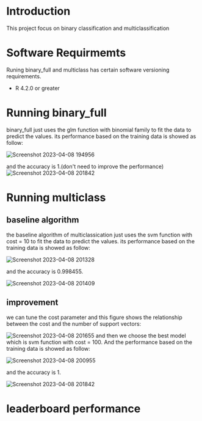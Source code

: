 # Introduction
This project focus on binary classification and multiclassification

# Software Requirmemts
Runing binary_full and multiclass has certain software versioning requirements.
* R 4.2.0 or greater

# Running binary_full
binary_full just uses the glm function with binomial family to fit the data to predict the values.
its performance based on the training data is showed as follow:

![Screenshot 2023-04-08 194956](https://user-images.githubusercontent.com/117102360/230747209-e7e4eab9-2698-4b88-84b0-699dc463c35c.png)

and the accuracy is 1.(don't need to improve the performance)
![Screenshot 2023-04-08 201842](https://user-images.githubusercontent.com/117102360/230747912-35893e3e-971b-4621-aee6-80d2eab810d7.png)


# Running multiclass
## baseline algorithm
the baseline algorithm of multiclassication just uses the svm function with cost = 10 to fit the data to predict the values.
its performance based on the training data is showed as follow:

![Screenshot 2023-04-08 201328](https://user-images.githubusercontent.com/117102360/230747789-9f375064-ed1e-4a7e-a97f-2cb5e6d3420b.png)

and the accuracy is 0.998455.

![Screenshot 2023-04-08 201409](https://user-images.githubusercontent.com/117102360/230747803-d55767b3-6847-46d7-8f22-25ea82d56f07.png)


## improvement
we can tune the cost parameter and this figure shows the relationship between the cost and the number of support vectors:

![Screenshot 2023-04-08 201655](https://user-images.githubusercontent.com/117102360/230747870-727faffe-435b-4289-86f9-e0f894cd78c5.png)
and then we choose the best model which is svm function with cost = 100. And the performance based on the training data is showed as follow:

![Screenshot 2023-04-08 200955](https://user-images.githubusercontent.com/117102360/230747702-9996e5d0-8905-41cf-9326-fef1925380f9.png)

and the accuracy is 1.

![Screenshot 2023-04-08 201842](https://user-images.githubusercontent.com/117102360/230747908-81c158df-bbaf-4793-8c28-fd7f68aef901.png)

# leaderboard performance


